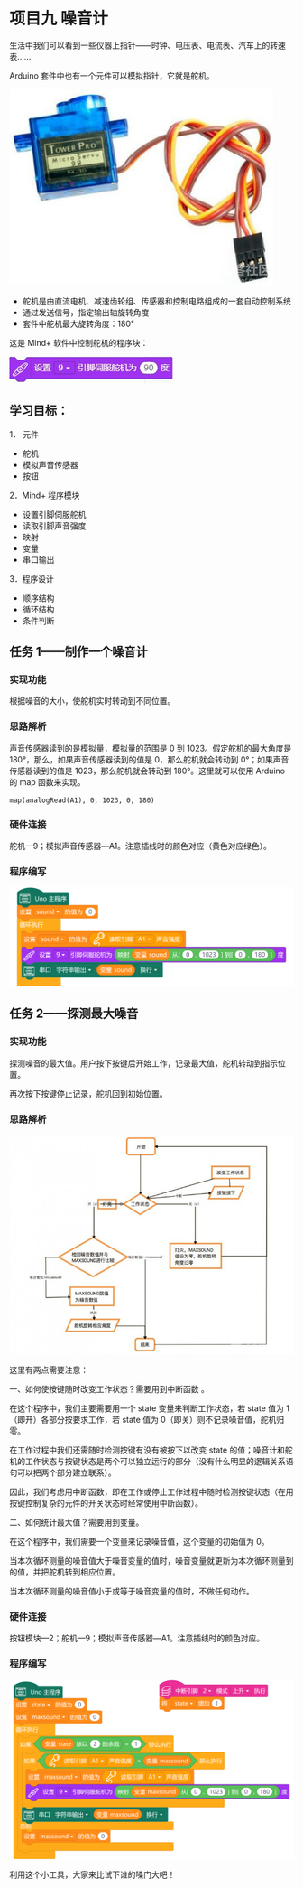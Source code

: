# 项目九 噪音计

生活中我们可以看到一些仪器上指针——时钟、电压表、电流表、汽车上的转速表……

Arduino 套件中也有一个元件可以模拟指针，它就是舵机。

![img](assets/forum-16533585589785.png) 

- 舵机是由直流电机、减速齿轮组、传感器和控制电路组成的一套自动控制系统
- 通过发送信号，指定输出轴旋转角度
- 套件中舵机最大旋转角度：180° 

这是 Mind+ 软件中控制舵机的程序块：

![img](assets/forum-16533585589601.png)

## 学习目标： 

1． 元件    

- 舵机
- 模拟声音传感器
- 按钮

2．Mind+ 程序模块

- 设置引脚伺服舵机
- 读取引脚声音强度
- 映射
- 变量
- 串口输出

3．程序设计

- 顺序结构
- 循环结构
- 条件判断 

## 任务 1——制作一个噪音计 

### 实现功能

根据噪音的大小，使舵机实时转动到不同位置。

### 思路解析

声音传感器读到的是模拟量，模拟量的范围是 0 到 1023。假定舵机的最大角度是 180°，那么，如果声音传感器读到的值是 0，那么舵机就会转动到 0°；如果声音传感器读到的值是 1023，那么舵机就会转动到 180°。这里就可以使用 Arduino 的 map 函数来实现。
    
```arduino
map(analogRead(A1), 0, 1023, 0, 180)
```

### 硬件连接

舵机—9；模拟声音传感器—A1。注意插线时的颜色对应（黄色对应绿色）。 

### 程序编写

![img](assets/09_01_sound_meter_block_cn.png) 


## 任务 2——探测最大噪音 

### 实现功能

探测噪音的最大值。用户按下按键后开始工作，记录最大值，舵机转动到指示位置。

再次按下按键停止记录，舵机回到初始位置。

### 思路解析

![img](assets/forum-16533585589613.png)

这里有两点需要注意：

一、如何使按键随时改变工作状态？需要用到中断函数 。

在这个程序中，我们主要需要用一个 state 变量来判断工作状态，若 state 值为 1（即开）各部分按要求工作，若 state 值为 0（即关）则不记录噪音值，舵机归零。

在工作过程中我们还需随时检测按键有没有被按下以改变 state 的值；噪音计和舵机的工作状态与按键状态是两个可以独立运行的部分（没有什么明显的逻辑关系语句可以把两个部分建立联系）。

因此，我们考虑用中断函数，即在工作或停止工作过程中随时检测按键状态（在用按键控制复杂的元件的开关状态时经常使用中断函数）。

二、如何统计最大值？需要用到变量。

在这个程序中，我们需要一个变量来记录噪音值，这个变量的初始值为 0。

当本次循环测量的噪音值大于噪音变量的值时，噪音变量就更新为本次循环测量到的值，并把舵机转到相应位置。

当本次循环测量的噪音值小于或等于噪音变量的值时，不做任何动作。

### 硬件连接

按钮模块—2；舵机—9；模拟声音传感器—A1。注意插线时的颜色对应。 

### 程序编写

![img](assets/09_max_soung_block_cn.png) 

利用这个小工具，大家来比试下谁的嗓门大吧！
